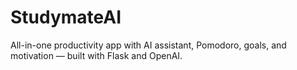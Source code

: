 # StudymateAI
All-in-one productivity app with AI assistant, Pomodoro, goals, and motivation — built with Flask and OpenAI.
